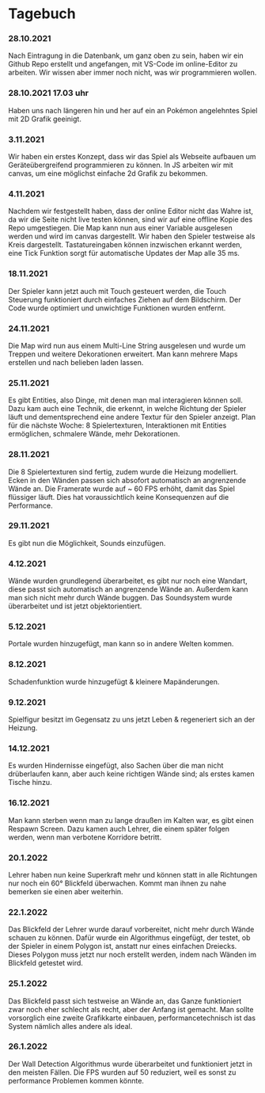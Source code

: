# Tagebuch

### 28.10.2021

Nach Eintragung in die Datenbank, um ganz oben zu sein, haben wir ein Github Repo erstellt und angefangen, mit VS-Code im online-Editor zu arbeiten. 
Wir wissen aber immer noch nicht, was wir programmieren wollen.

### 28.10.2021 17.03 uhr 

Haben uns nach längeren hin und her auf ein an Pokémon angelehntes Spiel mit 2D Grafik geeinigt.

### 3.11.2021 

Wir haben ein erstes Konzept, dass wir das Spiel als Webseite aufbauen um Geräteübergreifend programmieren zu können.
In JS arbeiten wir mit canvas, um eine möglichst einfache 2d Grafik zu bekommen.

### 4.11.2021 

Nachdem wir festgestellt haben, dass der online Editor nicht das Wahre ist, da wir die Seite nicht live testen können, sind wir auf eine offline Kopie des Repo umgestiegen.
Die Map kann nun aus einer Variable ausgelesen werden und wird im canvas dargestellt. Wir haben den Spieler testweise als Kreis dargestellt. Tastatureingaben können inzwischen erkannt werden, eine Tick Funktion sorgt für automatische Updates der Map alle 35 ms.

### 18.11.2021

Der Spieler kann jetzt auch mit Touch gesteuert werden, die Touch Steuerung funktioniert durch einfaches Ziehen auf dem Bildschirm.
Der Code wurde optimiert und unwichtige Funktionen wurden entfernt.

### 24.11.2021

Die Map wird nun aus einem Multi-Line String ausgelesen und wurde um Treppen und weitere Dekorationen erweitert. Man kann mehrere Maps erstellen und nach belieben laden lassen.

### 25.11.2021

Es gibt Entities, also Dinge, mit denen man mal interagieren können soll. Dazu kam auch eine Technik, die erkennt, in welche Richtung der Spieler läuft und dementsprechend eine andere Textur für den Spieler anzeigt.
Plan für die nächste Woche: 8 Spielertexturen, Interaktionen mit Entities ermöglichen, schmalere Wände, mehr Dekorationen.

### 28.11.2021

Die 8 Spielertexturen sind fertig, zudem wurde die Heizung modelliert. Ecken in den Wänden passen sich absofort automatisch an angrenzende Wände an. 
Die Framerate wurde auf ~ 60 FPS erhöht, damit das Spiel flüssiger läuft. Dies hat voraussichtlich keine Konsequenzen auf die Performance.

### 29.11.2021

Es gibt nun die Möglichkeit, Sounds einzufügen.

### 4.12.2021

Wände wurden grundlegend überarbeitet, es gibt nur noch eine Wandart, diese passt sich automatisch an angrenzende Wände an. Außerdem kann man sich nicht mehr durch Wände buggen.
Das Soundsystem wurde überarbeitet und ist jetzt objektorientiert.

### 5.12.2021

Portale wurden hinzugefügt, man kann so in andere Welten kommen.

### 8.12.2021

Schadenfunktion wurde hinzugefügt & kleinere Mapänderungen.

### 9.12.2021

Spielfigur besitzt im Gegensatz zu uns jetzt Leben & regeneriert sich an der Heizung.

### 14.12.2021

Es wurden Hindernisse eingefügt, also Sachen über die man nicht drüberlaufen kann, aber auch keine richtigen Wände sind; als erstes kamen Tische hinzu.

### 16.12.2021

Man kann sterben wenn man zu lange draußen im Kalten war, es gibt einen Respawn Screen.
Dazu kamen auch Lehrer, die einem später folgen werden, wenn man verbotene Korridore betritt.

### 20.1.2022

Lehrer haben nun keine Superkraft mehr und können statt in alle Richtungen nur noch ein 60° Blickfeld überwachen. Kommt man ihnen zu nahe bemerken sie einen aber weiterhin.

### 22.1.2022

Das Blickfeld der Lehrer wurde darauf vorbereitet, nicht mehr durch Wände schauen zu können. Dafür wurde ein Algorithmus eingefügt, der testet, ob der Spieler in einem Polygon ist, anstatt nur eines einfachen Dreiecks. Dieses Polygon muss jetzt nur noch erstellt werden, indem nach Wänden im Blickfeld getestet wird.

### 25.1.2022

Das Blickfeld passt sich testweise an Wände an, das Ganze funktioniert zwar noch eher schlecht als recht, aber der Anfang ist gemacht. Man sollte vorsorglich eine zweite Grafikkarte einbauen, performancetechnisch ist das System nämlich alles andere als ideal.

### 26.1.2022

Der Wall Detection Algorithmus wurde überarbeitet und funktioniert jetzt in den meisten Fällen. Die FPS wurden auf 50 reduziert, weil es sonst zu performance Problemen kommen könnte.